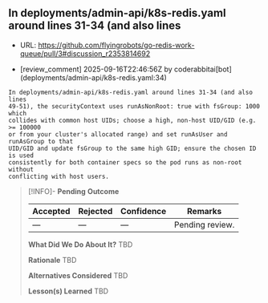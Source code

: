 ## In deployments/admin-api/k8s-redis.yaml around lines 31-34 (and also lines

- URL: https://github.com/flyingrobots/go-redis-work-queue/pull/3#discussion_r2353814692

- [review_comment] 2025-09-16T22:46:56Z by coderabbitai[bot] (deployments/admin-api/k8s-redis.yaml:34)

```text
In deployments/admin-api/k8s-redis.yaml around lines 31-34 (and also lines
49-51), the securityContext uses runAsNonRoot: true with fsGroup: 1000 which
collides with common host UIDs; choose a high, non‑host UID/GID (e.g. >= 100000
or from your cluster's allocated range) and set runAsUser and runAsGroup to that
UID/GID and update fsGroup to the same high GID; ensure the chosen ID is used
consistently for both container specs so the pod runs as non‑root without
conflicting with host users.
```

> [!INFO]- **Pending**
> **Outcome**
> 
> | Accepted | Rejected | Confidence | Remarks |
> |----------|----------|------------|---------|
> | — | — | — | Pending review. |
>
> **What Did We Do About It?**
> TBD
>
> **Rationale**
> TBD
>
> **Alternatives Considered**
> TBD
>
> **Lesson(s) Learned**
> TBD
